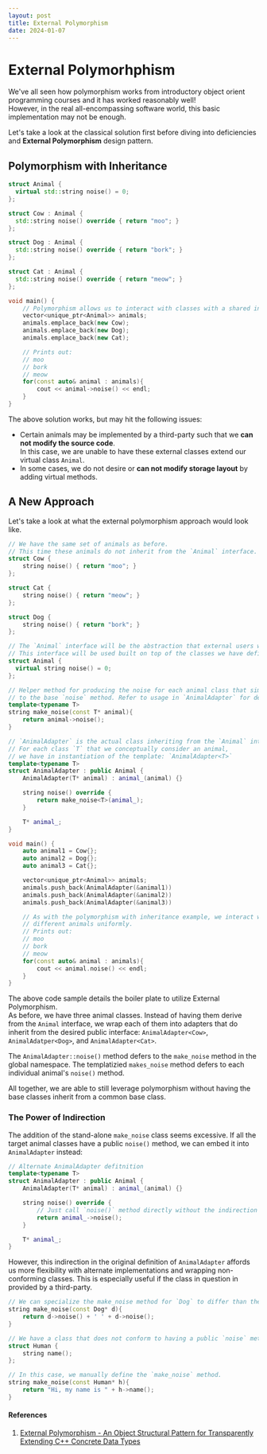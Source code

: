 ```yaml
---
layout: post
title: External Polymorphism
date: 2024-01-07
---
```



# External Polymorhphism
We've all seen how polymorphism works from introductory object orient programming courses 
and it has worked reasonably well!  
However, in the real all-encompassing software world, this basic implementation may not be enough.

Let's take a look at the classical solution first before diving into deficiencies and **External Polymorphism** design pattern.

## Polymorphism with Inheritance
```cpp
struct Animal {
  virtual std::string noise() = 0;
};

struct Cow : Animal {
  std::string noise() override { return "moo"; }
};

struct Dog : Animal {
  std::string noise() override { return "bork"; }
};

struct Cat : Animal {
  std::string noise() override { return "meow"; }
};

void main() {
    // Polymorphism allows us to interact with classes with a shared interface uniformly
    vector<unique_ptr<Animal>> animals;
    animals.emplace_back(new Cow);
    animals.emplace_back(new Dog);
    animals.emplace_back(new Cat);

    // Prints out:
    // moo
    // bork
    // meow
    for(const auto& animal : animals){
        cout << animal->noise() << endl;
    }
}
```


The above solution works, but may hit the following issues:
 * Certain animals may be implemented by a third-party such that we **can not modify the source code**.  
   In this case, we are unable to have these external classes extend our virtual class `Animal`.
 * In some cases, we do not desire or **can not modify storage layout** by adding virtual methods.

## A New Approach

Let's take a look at what the external polymorphism approach would look like.

```cpp
// We have the same set of animals as before.
// This time these animals do not inherit from the `Animal` interface.
struct Cow {
    string noise() { return "moo"; }
};

struct Cat {
    string noise() { return "meow"; }
};

struct Dog {
    string noise() { return "bork"; }
};

// The `Animal` interface will be the abstraction that external users will interact with.
// This interface will be used built on top of the classes we have defined above.
struct Animal {
  virtual string noise() = 0;
};

// Helper method for producing the noise for each animal class that simply defers 
// to the base `noise` method. Refer to usage in `AnimalAdapter` for details.
template<typename T>
string make_noise(const T* animal){
    return animal->noise();
}

// `AnimalAdapter` is the actual class inheriting from the `Animal` interface.
// For each class `T` that we conceptually consider an animal, 
// we have in instantiation of the template: `AnimalAdapter<T>`
template<typename T>
struct AnimalAdapter : public Animal {
    AnimalAdapter(T* animal) : animal_(animal) {}

    string noise() override {
        return make_noise<T>(animal_);
    }

    T* animal_;
}

void main() {
    auto animal1 = Cow{};
    auto animal2 = Dog{};
    auto animal3 = Cat{};

    vector<unique_ptr<Animal>> animals;
    animals.push_back(AnimalAdapter(&animal1))
    animals.push_back(AnimalAdapter(&animal2))
    animals.push_back(AnimalAdapter(&animal3))

    // As with the polymorphism with inheritance example, we interact with the 
    // different animals uniformly.
    // Prints out:
    // moo
    // bork
    // meow
    for(const auto& animal : animals){
        cout << animal.noise() << endl;
    }
}

```

The above code sample details the boiler plate to utilize External Polymorphism.  
As before, we have three animal classes. Instead of having them derive from the `Animal` interface, 
we wrap each of them into adapters that do inherit from the desired public interface: 
`AnimalAdapter<Cow>`, `AnimalAdatper<Dog>`, and `AnimalAdapter<Cat>`.

The `AnimalAdapter::noise()` method defers to the `make_noise` method in the global namespace.
The templatizied `makes_noise` method defers to each individual animal's `noise()` method.  

All together, we are able to still leverage polymorphism without having the base classes 
inherit from a common base class.

### The Power of Indirection
The addition of the stand-alone `make_noise` class seems excessive.
If all the target animal classes have a public `noise()` method, we can embed it into `AnimalAdapter` instead: 
```cpp
// Alternate AnimalAdapter defitnition
template<typename T>
struct AnimalAdapter : public Animal {
    AnimalAdapter(T* animal) : animal_(animal) {}

    string noise() override {
        // Just call `noise()` method directly without the indirection with `make_noise`
        return animal_->noise();
    }

    T* animal_;
}

```

However, this indirection in the original definition of `AnimalAdapter` affords us 
more flexibility with alternate implementations and wrapping non-conforming classes.
This is especially useful if the class in question in provided by a third-party.
 
```cpp
// We can specialize the make_noise method for `Dog` to differ than the default implementation.
string make_noise(const Dog* d){
    return d->noise() + ' ' + d->noise();
}

// We have a class that does not conform to having a public `noise` method
struct Human {
    string name();
};

// In this case, we manually define the `make_noise` method.
string make_noise(const Human* h){
    return "Hi, my name is " + h->name();
}

```


#### References
1. [External Polymorphism - An Object Structural Pattern for Transparently Extending C++ Concrete Data Types](https://www.dre.vanderbilt.edu/~schmidt/PDF/C++-EP.pdf)
